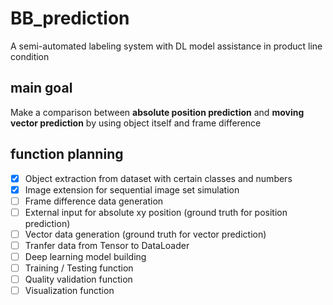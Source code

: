 # BB_prediction
A semi-automated labeling system with DL model assistance in product line condition

## main goal
Make a comparison between **absolute position prediction** and **moving vector prediction** by using object itself and frame difference

## function planning
- [x] Object extraction from dataset with certain classes and numbers
- [x] Image extension for sequential image set simulation
- [ ] Frame difference data generation
- [ ] External input for absolute xy position (ground truth for position prediction)
- [ ] Vector data generation (ground truth for vector prediction)
- [ ] Tranfer data from Tensor to DataLoader
- [ ] Deep learning model building
- [ ] Training / Testing function
- [ ] Quality validation function
- [ ] Visualization function
